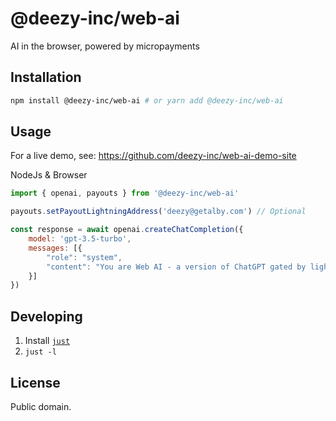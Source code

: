 # @deezy-inc/web-ai

AI in the browser, powered by micropayments

## Installation

```bash
npm install @deezy-inc/web-ai # or yarn add @deezy-inc/web-ai
```

## Usage

For a live demo, see: https://github.com/deezy-inc/web-ai-demo-site

NodeJs & Browser

```js
import { openai, payouts } from '@deezy-inc/web-ai'

payouts.setPayoutLightningAddress('deezy@getalby.com') // Optional

const response = await openai.createChatCompletion({
    model: 'gpt-3.5-turbo',
    messages: [{
        "role": "system",
        "content": "You are Web AI - a version of ChatGPT gated by lightning micropayments"
    }]
})
```

## Developing

1. Install [`just`](https://just.systems/)
2. `just -l`

## License

Public domain.
